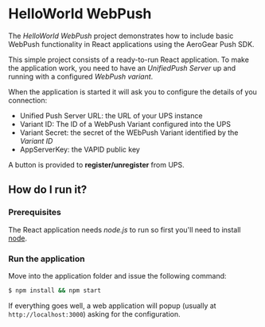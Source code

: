 # HelloWorld WebPush

The _HelloWorld WebPush_ project demonstrates how to include basic WebPush functionality in React applications using the AeroGear Push SDK.
                         
This simple project consists of a ready-to-run React application. To make the application work, you need to have an 
_UnifiedPush Server_ up and running with a configured _WebPush variant_. 

When the application is started it will ask you to configure the details of you connection:
* Unified Push Server URL: the URL of your UPS instance
* Variant ID: The ID of a WebPush Variant configured into the UPS
* Variant Secret: the secret of the WEbPush Variant identified by the _Variant ID_
* AppServerKey: the VAPID public key

A button is provided to **register/unregister** from UPS.

## How do I run it?

### Prerequisites

The React application needs _node.js_ to run so first you'll need to install [node](http://nodejs.org/download/).

### Run the application

Move into the application folder and issue the following command:

```bash
$ npm install && npm start
```

If everything goes well, a web application will popup (usually at `http://localhost:3000`) asking for the configuration.